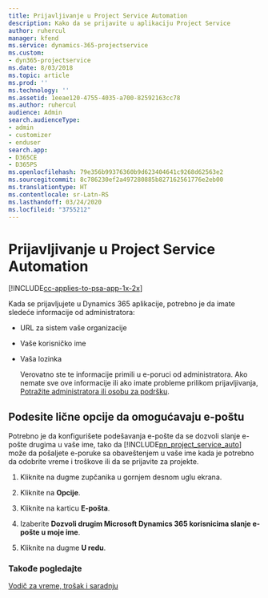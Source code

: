 ```yaml
---
title: Prijavljivanje u Project Service Automation
description: Kako da se prijavite u aplikaciju Project Service
author: ruhercul
manager: kfend
ms.service: dynamics-365-projectservice
ms.custom:
- dyn365-projectservice
ms.date: 8/03/2018
ms.topic: article
ms.prod: ''
ms.technology: ''
ms.assetid: 1eeae120-4755-4035-a700-82592163cc78
ms.author: ruhercul
audience: Admin
search.audienceType:
- admin
- customizer
- enduser
search.app:
- D365CE
- D365PS
ms.openlocfilehash: 79e356b99376360b9d623404641c9268d62563e2
ms.sourcegitcommit: 8c786230ef2a497280885b827162561776e2eb00
ms.translationtype: HT
ms.contentlocale: sr-Latn-RS
ms.lasthandoff: 03/24/2020
ms.locfileid: "3755212"
---
```

# <a name="sign-in-to-project-service-automation"></a>Prijavljivanje u Project Service Automation

[!INCLUDE[cc-applies-to-psa-app-1x-2x](../includes/cc-applies-to-psa-app-1x-2x.md)]

Kada se prijavljujete u Dynamics 365 aplikacije, potrebno je da imate sledeće informacije od administratora:  
  
- URL za sistem vaše organizacije  
  
- Vaše korisničko ime  
  
- Vaša lozinka  
  
  Verovatno ste te informacije primili u e-poruci od administratora. Ako nemate sve ove informacije ili ako imate probleme prilikom prijavljivanja, [Potražite administratora ili osobu za podršku](../basics/find-administrator-support.md).  
  
## <a name="set-your-personal-options-to-allow-email"></a>Podesite lične opcije da omogućavaju e-poštu  
 Potrebno je da konfigurišete podešavanja e-pošte da se dozvoli slanje e-pošte drugima u vaše ime, tako da [!INCLUDE[pn_project_service_auto](../includes/pn-project-service-auto.md)] može da pošaljete e-poruke sa obaveštenjem u vaše ime kada je potrebno da odobrite vreme i troškove ili da se prijavite za projekte.  
  
1.  Kliknite na dugme zupčanika u gornjem desnom uglu ekrana.  
  
2.  Kliknite na **Opcije**.  
  
3.  Kliknite na karticu **E-pošta**.  
  
4.  Izaberite **Dozvoli drugim Microsoft Dynamics 365 korisnicima slanje e-pošte u moje ime**.  
  
5.  Kliknite na dugme **U redu**.  
  
### <a name="see-also"></a>Takođe pogledajte  
 [Vodič za vreme, trošak i saradnju](../project-service/time-expense-collaboration-guide.md)
